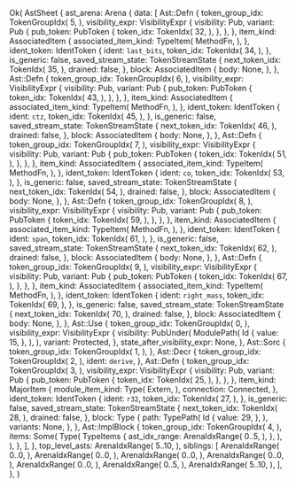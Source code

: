 Ok(
    AstSheet {
        ast_arena: Arena {
            data: [
                Ast::Defn {
                    token_group_idx: TokenGroupIdx(
                        5,
                    ),
                    visibility_expr: VisibilityExpr {
                        visibility: Pub,
                        variant: Pub {
                            pub_token: PubToken {
                                token_idx: TokenIdx(
                                    32,
                                ),
                            },
                        },
                    },
                    item_kind: AssociatedItem {
                        associated_item_kind: TypeItem(
                            MethodFn,
                        ),
                    },
                    ident_token: IdentToken {
                        ident: `last_bits`,
                        token_idx: TokenIdx(
                            34,
                        ),
                    },
                    is_generic: false,
                    saved_stream_state: TokenStreamState {
                        next_token_idx: TokenIdx(
                            35,
                        ),
                        drained: false,
                    },
                    block: AssociatedItem {
                        body: None,
                    },
                },
                Ast::Defn {
                    token_group_idx: TokenGroupIdx(
                        6,
                    ),
                    visibility_expr: VisibilityExpr {
                        visibility: Pub,
                        variant: Pub {
                            pub_token: PubToken {
                                token_idx: TokenIdx(
                                    43,
                                ),
                            },
                        },
                    },
                    item_kind: AssociatedItem {
                        associated_item_kind: TypeItem(
                            MethodFn,
                        ),
                    },
                    ident_token: IdentToken {
                        ident: `ctz`,
                        token_idx: TokenIdx(
                            45,
                        ),
                    },
                    is_generic: false,
                    saved_stream_state: TokenStreamState {
                        next_token_idx: TokenIdx(
                            46,
                        ),
                        drained: false,
                    },
                    block: AssociatedItem {
                        body: None,
                    },
                },
                Ast::Defn {
                    token_group_idx: TokenGroupIdx(
                        7,
                    ),
                    visibility_expr: VisibilityExpr {
                        visibility: Pub,
                        variant: Pub {
                            pub_token: PubToken {
                                token_idx: TokenIdx(
                                    51,
                                ),
                            },
                        },
                    },
                    item_kind: AssociatedItem {
                        associated_item_kind: TypeItem(
                            MethodFn,
                        ),
                    },
                    ident_token: IdentToken {
                        ident: `co`,
                        token_idx: TokenIdx(
                            53,
                        ),
                    },
                    is_generic: false,
                    saved_stream_state: TokenStreamState {
                        next_token_idx: TokenIdx(
                            54,
                        ),
                        drained: false,
                    },
                    block: AssociatedItem {
                        body: None,
                    },
                },
                Ast::Defn {
                    token_group_idx: TokenGroupIdx(
                        8,
                    ),
                    visibility_expr: VisibilityExpr {
                        visibility: Pub,
                        variant: Pub {
                            pub_token: PubToken {
                                token_idx: TokenIdx(
                                    59,
                                ),
                            },
                        },
                    },
                    item_kind: AssociatedItem {
                        associated_item_kind: TypeItem(
                            MethodFn,
                        ),
                    },
                    ident_token: IdentToken {
                        ident: `span`,
                        token_idx: TokenIdx(
                            61,
                        ),
                    },
                    is_generic: false,
                    saved_stream_state: TokenStreamState {
                        next_token_idx: TokenIdx(
                            62,
                        ),
                        drained: false,
                    },
                    block: AssociatedItem {
                        body: None,
                    },
                },
                Ast::Defn {
                    token_group_idx: TokenGroupIdx(
                        9,
                    ),
                    visibility_expr: VisibilityExpr {
                        visibility: Pub,
                        variant: Pub {
                            pub_token: PubToken {
                                token_idx: TokenIdx(
                                    67,
                                ),
                            },
                        },
                    },
                    item_kind: AssociatedItem {
                        associated_item_kind: TypeItem(
                            MethodFn,
                        ),
                    },
                    ident_token: IdentToken {
                        ident: `right_mass`,
                        token_idx: TokenIdx(
                            69,
                        ),
                    },
                    is_generic: false,
                    saved_stream_state: TokenStreamState {
                        next_token_idx: TokenIdx(
                            70,
                        ),
                        drained: false,
                    },
                    block: AssociatedItem {
                        body: None,
                    },
                },
                Ast::Use {
                    token_group_idx: TokenGroupIdx(
                        0,
                    ),
                    visibility_expr: VisibilityExpr {
                        visibility: PubUnder(
                            ModulePath(
                                Id {
                                    value: 15,
                                },
                            ),
                        ),
                        variant: Protected,
                    },
                    state_after_visibility_expr: None,
                },
                Ast::Sorc {
                    token_group_idx: TokenGroupIdx(
                        1,
                    ),
                },
                Ast::Decr {
                    token_group_idx: TokenGroupIdx(
                        2,
                    ),
                    ident: `derive`,
                },
                Ast::Defn {
                    token_group_idx: TokenGroupIdx(
                        3,
                    ),
                    visibility_expr: VisibilityExpr {
                        visibility: Pub,
                        variant: Pub {
                            pub_token: PubToken {
                                token_idx: TokenIdx(
                                    25,
                                ),
                            },
                        },
                    },
                    item_kind: MajorItem {
                        module_item_kind: Type(
                            Extern,
                        ),
                        connection: Connected,
                    },
                    ident_token: IdentToken {
                        ident: `r32`,
                        token_idx: TokenIdx(
                            27,
                        ),
                    },
                    is_generic: false,
                    saved_stream_state: TokenStreamState {
                        next_token_idx: TokenIdx(
                            28,
                        ),
                        drained: false,
                    },
                    block: Type {
                        path: TypePath(
                            Id {
                                value: 29,
                            },
                        ),
                        variants: None,
                    },
                },
                Ast::ImplBlock {
                    token_group_idx: TokenGroupIdx(
                        4,
                    ),
                    items: Some(
                        Type(
                            TypeItems {
                                ast_idx_range: ArenaIdxRange(
                                    0..5,
                                ),
                            },
                        ),
                    ),
                },
            ],
        },
        top_level_asts: ArenaIdxRange(
            5..10,
        ),
        siblings: [
            ArenaIdxRange(
                0..0,
            ),
            ArenaIdxRange(
                0..0,
            ),
            ArenaIdxRange(
                0..0,
            ),
            ArenaIdxRange(
                0..0,
            ),
            ArenaIdxRange(
                0..0,
            ),
            ArenaIdxRange(
                0..5,
            ),
            ArenaIdxRange(
                5..10,
            ),
        ],
    },
)